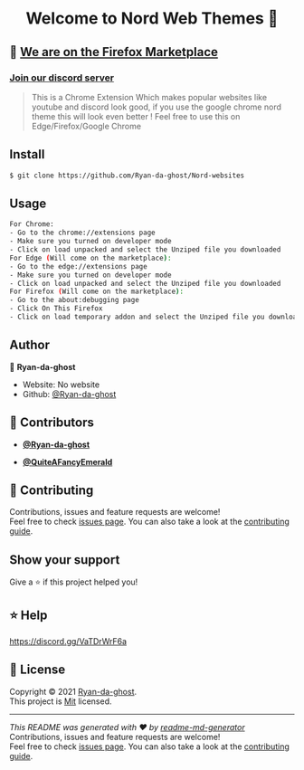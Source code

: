 <h1 align="center">Welcome to Nord Web Themes 👋</h1>
<h2>🥳 <a href="https://addons.mozilla.org/en-US/firefox/addon/nord-web-theme/" target="_blank">We are on the Firefox Marketplace</a></h2>
<h3><a href="https://discord.gg/VaTDrWrF6a" target="_blank">Join our discord server</a></h3>

> This is a Chrome Extension Which makes popular websites like youtube and discord look good, if you use the google chrome nord theme this will look even better ! Feel free to use this on Edge/Firefox/Google Chrome
>

## Install

```sh
$ git clone https://github.com/Ryan-da-ghost/Nord-websites
```

## Usage

```sh
For Chrome:
- Go to the chrome://extensions page
- Make sure you turned on developer mode
- Click on load unpacked and select the Unziped file you downloaded
For Edge (Will come on the marketplace):
- Go to the edge://extensions page
- Make sure you turned on developer mode
- Click on load unpacked and select the Unziped file you downloaded
For Firefox (Will come on the marketplace):
- Go to the about:debugging page
- Click On This Firefox
- Click on load temporary addon and select the Unziped file you downloaded
```

## Author

👤 **Ryan-da-ghost**

* Website: No website
* Github: [@Ryan-da-ghost](https://github.com/Ryan-da-ghost)

## 👥 Contributors
- **[@Ryan-da-ghost](https://github.com/Ryan-da-ghost)**

- **[@QuiteAFancyEmerald](https://github.com/QuiteAFancyEmerald)**

## 🤝 Contributing

Contributions, issues and feature requests are welcome!<br />Feel free to check [issues page](Issues). You can also take a look at the [contributing guide](https://github.com/Ryan-da-ghost/Nord-Web-Themes/blob/main/CONTRIBUTING.md).

## Show your support

Give a ⭐️ if this project helped you!

## ⭐️ Help 

https://discord.gg/VaTDrWrF6a

## 📝 License

Copyright © 2021 [Ryan-da-ghost](https://github.com/Ryan-da-ghost).<br />
This project is [Mit](LICENSE) licensed.

***
_This README was generated with ❤️ by [readme-md-generator](https://github.com/kefranabg/readme-md-generator)_
Contributions, issues and feature requests are welcome!<br />Feel free to check [issues page](Issues). You can also take a look at the [contributing guide](wiki).
